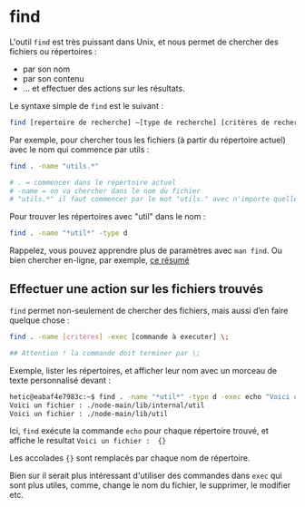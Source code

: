 # find

L'outil `find` est très puissant dans Unix, et nous permet de chercher des fichiers ou répertoires :

* par son nom
* par son contenu
* ... et effectuer des actions sur les résultats.

Le syntaxe simple de `find` est le suivant :

```bash
find [repertoire de recherche] –[type de recherche] [critères de recherche]
```

Par exemple, pour chercher tous les fichiers (à partir du répertoire actuel) avec le nom qui commence par utils :

```bash
find . -name "utils.*"

# . = commencer dans le répertoire actuel
# -name = on va chercher dans le nom du fichier
# "utils.*" il faut commencer par le mot "utils." avec n'importe quelle extension (representé par l'asterisk *)
```

Pour trouver les répertoires avec "util" dans le nom :

```bash
find . -name "*util*" -type d
```

Rappelez, vous pouvez apprendre plus de paramètres avec `man find`. Ou bien chercher en-ligne, par exemple, [ce résumé](https://alvinalexander.com/unix/edu/examples/find.shtml)

## Effectuer une action sur les fichiers trouvés

`find` permet non-seulement de chercher des fichiers, mais aussi d’en faire quelque chose :

```bash
find . -name [critères] -exec [commande à executer] \;

## Attention ! la commande doit terminer par \;
```

Exemple, lister les répertoires, et afficher leur nom avec un morceau de texte personnalisé devant :

```bash
hetic@eabaf4e7983c:~$ find . -name "*util*" -type d -exec echo "Voici un fichier : {}" \;
Voici un fichier : ./node-main/lib/internal/util
Voici un fichier : ./node-main/lib/util
```

Ici, `find` exécute la commande `echo` pour chaque répertoire trouvé, et affiche le resultat `Voici un fichier :  {}`

Les accolades `{}` sont remplacés par chaque nom de répertoire.

Bien sur il serait plus intéressant d'utiliser des commandes dans `exec` qui sont plus utiles, comme, change le nom du fichier, le supprimer, le modifier etc.
